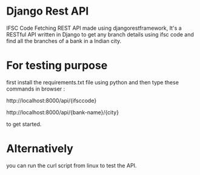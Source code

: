 # Django Rest API
IFSC Code Fetching REST API made using djangorestframework, It's a RESTful API written in Django
to get any branch details using ifsc code and find all the branches of a bank in a Indian city.

# For testing purpose
first install the requirements.txt file using python
and then type these commands in browser : 

http://localhost:8000/api/{ifsccode}

http://localhost:8000/api/{bank-name}/{city}

to get started.

# Alternatively
you can run the curl script from linux to test the API.
